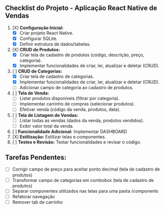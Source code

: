 ## Checklist do Projeto - Aplicação React Native de Vendas

1.  [X] **Configuração Inicial:**
    *   [X] Criar projeto React Native.
    *   [X] Configurar SQLite.
    *   [X] Definir estrutura de dados/tabelas.
2.  [X] **CRUD de Produtos:**
    *   [X] Criar tela de cadastro de produtos (código, descrição, preço, categoria).
    *   [X] Implementar funcionalidades de criar, ler, atualizar e deletar (CRUD).
3.  [ ] **CRUD de Categorias:**
    *   [X] Criar tela de cadastro de categorias.
    *   [X] Implementar funcionalidades de criar, ler, atualizar e deletar (CRUD).
    *   [ ] Adicionar campo de categoria ao cadastro de produtos.
4.  [ ] **Tela de Venda:**
    *   [ ] Listar produtos disponíveis (filtrar por categoria).
    *   [ ] Implementar carrinho de compras (selecionar produtos).
    *   [ ] Efetivar venda (código da venda, produtos, data).
5.  [ ] **Tela de Listagem de Vendas:**
    *   [ ] Listar todas as vendas (dados da venda, produtos vendidos).
    *   [ ] Exibir valor total da venda.
6.  [ ] **Funcionalidade Adicional:** Implementar DASHBOARD
7.  [X] **Estilização:** Estilizar telas e componentes.
8.  [ ] **Testes e Revisão:** Testar funcionalidades e revisar o código.

## Tarefas Pendentes:

- [ ] Corrigir campo de preço para aceitar ponto decimal (tela de cadastro de produtos)
- [ ] Transformar campo de categorias em combobox (tela de cadastro de produtos)
- [ ] Separar componentes utilizados nas telas para uma pasta /components
- [ ] Refatorar navegação
- [ ] Remover tab de carrinho
